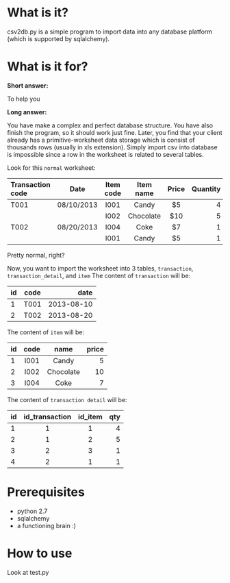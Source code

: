 What is it?
===========

csv2db.py is a simple program to import data into any database platform (which is supported by sqlalchemy).

What is it for?
===============

__Short answer:__

To help you

__Long answer:__ 

You have make a complex and perfect database structure. You have also finish the program, so it should work just fine. Later, you find that your client already has a primitive-worksheet data storage which is consist of thousands rows (usually in xls extension). Simply import csv into database is impossible since a row in the worksheet is related to several tables.

Look for this `normal` worksheet: 

| Transaction code  | Date          | Item code     | Item name     | Price        | Quantity     |
| :---------------- | :-----------: | :-----------: | :-----------: | :----------: | -----------: |
| T001              | 08/10/2013    | I001          | Candy         | $5           | 4            |
|                   |               | I002          | Chocolate     | $10          | 5            |
| T002              | 08/20/2013    | I004          | Coke          | $7           | 1            |
|                   |               | I001          | Candy         | $5           | 1            |


Pretty normal, right?

Now, you want to import the worksheet into 3 tables, `transaction`, `transaction_detail`, and `item`
The content of `transaction` will be:

| id  | code     | date          |
| :-- | :------: | ------------: |
| 1   | T001     | 2013-08-10    |
| 2   | T002     | 2013-08-20    |

The content of `item` will be:

| id  | code     | name          | price       |
| :-- | :------: | :-----------: | ----------: |
| 1   | I001     | Candy         | 5           |
| 2   | I002     | Chocolate     | 10          |
| 3   | I004     | Coke          | 7           |

The content of `transaction detail` will be:

| id  | id_transaction   | id_item     | qty     |
| :-- | :--------------: | :---------: | ------: |
| 1   | 1                | 1           | 4       |
| 2   | 1                | 2           | 5       |
| 3   | 2                | 3           | 1       |
| 4   | 2                | 1           | 1       |



Prerequisites
=============

* python 2.7
* sqlalchemy
* a functioning brain :)

How to use
==========

Look at test.py